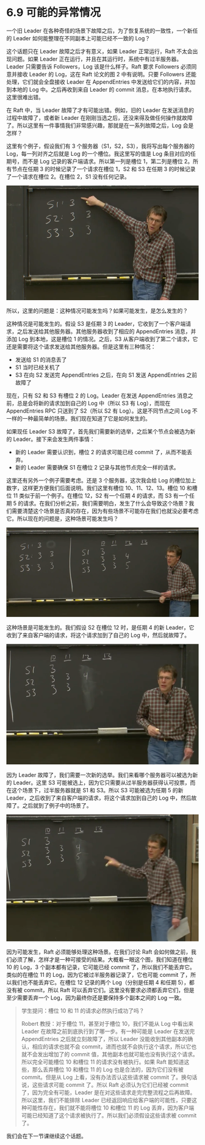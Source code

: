 # 6.9 可能的异常情况

一个旧 Leader 在各种奇怪的场景下故障之后，为了恢复系统的一致性，一个新任的 Leader 如何能整理在不同副本上可能已经不一致的 Log？

这个话题只在 Leader 故障之后才有意义，如果 Leader 正常运行，Raft 不太会出现问题。如果 Leader 正在运行，并且在其运行时，系统中有过半服务器。Leader 只需要告诉 Followers，Log 该是什么样子。Raft 要求 Followers 必须同意并接收 Leader 的 Log，这在 Raft 论文的图 2 中有说明。只要 Followers 还能处理，它们就会全盘接收 Leader 在 AppendEntries 中发送给它们的内容，并加到本地的 Log 中。之后再收到来自 Leader 的 commit 消息，在本地执行请求。这里很难出错。

在 Raft 中，当 Leader 故障了才有可能出错。例如，旧的 Leader 在发送消息的过程中故障了，或者新 Leader 在刚刚当选之后，还没来得及做任何操作就故障了。所以这里有一件事情我们非常感兴趣，那就是在一系列故障之后，Log 会是怎样？

这里有个例子，假设我们有 3 个服务器（S1，S2，S3），我将写出每个服务器的 Log，每一列对齐之后就是 Log 的一个槽位。我这里写的值是 Log 条目对应的任期号，而不是 Log 记录的客户端请求。所以第一列是槽位 1，第二列是槽位 2。所有节点在任期 3 的时候记录了一个请求在槽位 1，S2 和 S3 在任期 3 的时候记录了一个请求在槽位 2。在槽位 2，S1 没有任何记录。&#x20;

![](<../assets/image (39).png>)

所以，这里的问题是：这种情况可能发生吗？如果可能发生，是怎么发生的？

这种情况是可能发生的。假设 S3 是任期 3 的 Leader，它收到了一个客户端请求，之后发送给其他服务器。其他服务器收到了相应的 AppendEntries 消息，并添加 Log 到本地，这是槽位 1 的情况。之后，S3 从客户端收到了第二个请求，它还是需要将这个请求发送给其他服务器。但是这里有三种情况：

- 发送给 S1 的消息丢了
- S1 当时已经关机了
- S3 在向 S2 发送完 AppendEntries 之后，在向 S1 发送 AppendEntries 之前故障了

现在，只有 S2 和 S3 有槽位 2 的 Log。Leader 在发送 AppendEntries 消息之前，总是会将新的请求加到自己的 Log 中（所以 S3 有 Log），而现在 AppendEntries RPC 只送到了 S2（所以 S2 有 Log）。这是不同节点之间 Log 不一样的一种最简单的场景。我们现在知道了它是如何发生的。

如果现任 Leader S3 故障了，首先我们需要新的选举，之后某个节点会被选为新的 Leader。接下来会发生两件事情：

- 新的 Leader 需要认识到，槽位 2 的请求可能已经 commit 了，从而不能丢弃。
- 新的 Leader 需要确保 S1 在槽位 2 记录与其他节点完全一样的请求。

这里还有另外一个例子需要考虑。还是 3 个服务器，这次我会给 Log 的槽位加上数字，这样更方便我们后面说明。我们这里有槽位 10、11、12、13。槽位 10 和槽位 11 类似于前一个例子。在槽位 12，S2 有一个任期 4 的请求，而 S3 有一个任期 5 的请求。在我们分析之前，我们需要明白，发生了什么会导致这个场景？我们需要清楚这个场景是否真的存在，因为有些场景不可能存在我们也就没必要考虑它。所以现在的问题是，这种场景可能发生吗？

![](<../assets/image (40).png>)

这种场景是可能发生的。我们假设 S2 在槽位 12 时，是任期 4 的新 Leader，它收到了来自客户端的请求，将这个请求加到了自己的 Log 中，然后就故障了。

![](<../assets/image (41).png>)

因为 Leader 故障了，我们需要一次新的选举。我们来看哪个服务器可以被选为新的 Leader。这里 S3 可能被选上，因为它只需要从过半服务器获得认可投票，而在这个场景下，过半服务器就是 S1 和 S3。所以 S3 可能被选为任期 5 的新 Leader，之后收到了来自客户端的请求，将这个请求加到自己的 Log 中，然后故障了。之后就到了例子中的场景了。

![](<../assets/image (42).png>)

因为可能发生，Raft 必须能够处理这种场景。在我们讨论 Raft 会如何做之前，我们必须了解，怎样才是一种可接受的结果。大概看一眼这个图，我们知道在槽位 10 的 Log，3 个副本都有记录，它可能已经 commit 了，所以我们不能丢弃它。类似的在槽位 11 的 Log，因为它被过半服务器记录了，它也可能 commit 了，所以我们也不能丢弃它。在槽位 12 记录的两个 Log（分别是任期 4 和任期 5），都没有被 commit，所以 Raft 可以丢弃它们。这里没有要求必须都丢弃它们，但是至少需要丢弃一个 Log，因为最终你还是要保持多个副本之间的 Log 一致。

> 学生提问：槽位 10 和 11 的请求必然执行成功了吗？
>
> Robert 教授：对于槽位 11，甚至对于槽位 10，我们不能从 Log 中看出来 Leader 在故障之前到底执行到了哪一步。有一种可能是 Leader 在发送完 AppendEntries 之后就立刻故障了，所以 Leader 没能收到其他副本的确认，相应的请求也就不会 commit，进而也就不会执行这个请求，所以它也就不会发出增加了的 commit 值，其他副本也就可能也没有执行这个请求。所以完全可能槽位 10 和槽位 11 的请求没有被执行。如果 Raft 能知道这些，那么丢弃槽位 10 和槽位 11 的 Log 也是合法的，因为它们没有被 commit。但是从 Log 上看，没有办法否认这些请求被 commit 了。换句话说，这些请求可能 commit 了。所以 Raft 必须认为它们已经被 commit 了，因为完全有可能，Leader 是在对这些请求走完完整流程之后再故障。所以这里，我们不能排除 Leader 已经返回响应给客户端的可能性，只要这种可能性存在，我们就不能将槽位 10 和槽位 11 的 Log 丢弃，因为客户端可能已经知道了这个请求被执行了。所以我们必须假设这些请求被 commit 了。

我们会在下一节课继续这个话题。
